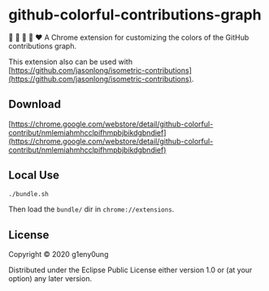 # github-colorful-contributions-graph

:green_heart: :blue_heart: :purple_heart: :yellow_heart: :heart: A Chrome extension for customizing the colors of the GitHub contributions graph.

This extension also can be used with [https://github.com/jasonlong/isometric-contributions](https://github.com/jasonlong/isometric-contributions).

## Download

[https://chrome.google.com/webstore/detail/github-colorful-contribut/nmlemiahmhcclpifhmpbjbikdgbndief](https://chrome.google.com/webstore/detail/github-colorful-contribut/nmlemiahmhcclpifhmpbjbikdgbndief)

## Local Use

```sh
./bundle.sh
```

Then load the `bundle/` dir in `chrome://extensions`.

## License

Copyright © 2020 g1eny0ung

Distributed under the Eclipse Public License either version 1.0 or (at your option) any later version.
